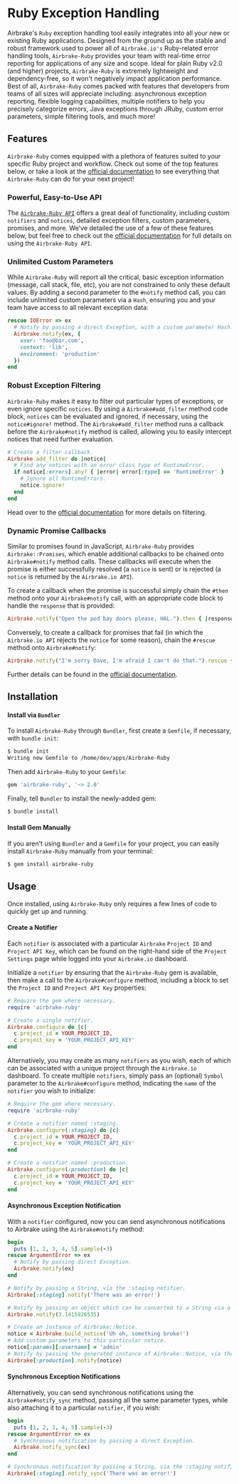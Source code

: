 # Ruby Exception Handling

Airbrake's `Ruby` exception handling tool easily integrates into all your new or existing Ruby applications.  Designed from the ground up as the stable and robust framework used to power all of `Airbrake.io's` Ruby-related error handling tools, `Airbrake-Ruby` provides your team with real-time error reporting for applications of any size and scope.  Ideal for plain Ruby v2.0 (and higher) projects, `Airbrake-Ruby` is extremely lightweight and dependency-free, so it won't negatively impact application performance.  Best of all, `Airbrake-Ruby` comes packed with features that developers from teams of all sizes will appreciate including: asynchronous exception reporting, flexible logging capabilities, multiple notifiers to help you precisely categorize errors, Java exceptions through JRuby, custom error parameters, simple filtering tools, and much more!

## Features

`Airbrake-Ruby` comes equipped with a plethora of features suited to your specific Ruby project and workflow.  Check out some of the top features below, or take a look at the [official documentation](https://github.com/airbrake/airbrake-ruby) to see everything that `Airbrake-Ruby` can do for your next project!

### Powerful, Easy-to-Use API

The [`Airbrake-Ruby API`](https://github.com/airbrake/airbrake-ruby#api) offers a great deal of functionality, including custom `notifiers` and `notices`, detailed exception filters, custom parameters, promises, and more.  We've detailed the use of a few of these features below, but feel free to check out the [official documentation](https://github.com/airbrake/airbrake-ruby#api) for full details on using the `Airbrake-Ruby API`.

### Unlimited Custom Parameters

While `Airbrake-Ruby` will report all the critical, basic exception information (message, call stack, file, etc), you are not constrained to only these default values.  By adding a second parameter to the `#notify` method call, you can include unlimited custom parameters via a `Hash`, ensuring you and your team have access to all relevant exception data:

```ruby
rescue IOError => ex
  # Notify by passing a direct Exception, with a custom parameter Hash.
  Airbrake.notify(ex, {
    user: 'foo@bar.com',
    context: 'lib',
    environment: 'production'
  })
end
```

### Robust Exception Filtering

`Airbrake-Ruby` makes it easy to filter out particular types of exceptions, or even ignore specific `notices`.  By using a `Airbrake#add_filter` method code block, `notices` can be evaluated and ignored, if necessary, using the `notice#ignore!` method.  The `Airbrake#add_filter` method runs a callback before the `Airbrake#notify` method is called, allowing you to easily intercept notices that need further evaluation.

```ruby
# Create a filter callback.
Airbrake.add_filter do |notice|
  # Find any notices with an error class type of RuntimeError.
  if notice[:errors].any? { |error| error[:type] == 'RuntimeError' }
    # Ignore all RuntimeErrors.
    notice.ignore!
  end
end
```

Head over to the [official documentation](https://github.com/airbrake/airbrake-ruby#airbrakeadd_filter) for more details on filtering.

### Dynamic Promise Callbacks

Similar to promises found in JavaScript, `Airbrake-Ruby` provides `Airbrake::Promises`, which enable additional callbacks to be chained onto `Airbrake#notify` method calls.  These callbacks will execute when the promise is either successfully resolved (a `notice` is sent) or is rejected (a `notice` is returned by the `Airbrake.io API`).

To create a callback when the promise is successful simply chain the `#then` method onto your `Airbrake#notify` call, with an appropriate code block to handle the `response` that is provided:

```ruby
Airbrake.notify("Open the pod bay doors please, HAL.").then { |response| puts response }
```

Conversely, to create a callback for promises that fail (in which the `Airbrake.io API` rejects the `notice` for some reason), chain the `#rescue` method onto `Airbrake#notify`:

```ruby
Airbrake.notify("I'm sorry Dave, I'm afraid I can't do that.").rescue { |error| puts error }
```

Further details can be found in the [official documentation](https://github.com/airbrake/airbrake-ruby#promise).

## Installation

#### Install via `Bundler`

To install `Airbrake-Ruby` through `Bundler`, first create a `Gemfile`, if necessary, with `bundle init`:

```bash
$ bundle init
Writing new Gemfile to /home/dev/apps/Airbrake-Ruby
```

Then add `Airbrake-Ruby` to your `Gemfile`:

```ruby
gem 'airbrake-ruby', '~> 2.0'
```

Finally, tell `Bundler` to install the newly-added gem:

```bash
$ bundle install
```

#### Install Gem Manually

If you aren't using `Bundler` and a `Gemfile` for your project, you can easily install `Airbrake-Ruby` manually from your terminal:

```bash
$ gem install airbrake-ruby
```

## Usage

Once installed, using `Airbrake-Ruby` only requires a few lines of code to quickly get up and running.

#### Create a Notifier

Each `notifier` is associated with a particular `Airbrake` `Project ID` and `Project API Key`, which can be found on the right-hand side of the `Project Settings` page while logged into your `Airbrake.io` dashboard.

Initialize a `notifier` by ensuring that the `Airbrake-Ruby` gem is available, then make a call to the `Airbrake#configure` method, including a block to set the `Project ID` and `Project API Key` properties:

```ruby
# Require the gem where necessary.
require 'airbrake-ruby'

# Create a single notifier.
Airbrake.configure do |c|
  c.project_id = YOUR_PROJECT_ID,
  c.project_key = 'YOUR_PROJECT_API_KEY'
end
```

Alternatively, you may create as many `notifiers` as you wish, each of which can be associated with a unique project through the `Airbrake.io` dashboard.  To create multiple `notifiers`, simply pass an (optional) `Symbol` parameter to the `Airbrake#configure` method, indicating the `name` of the `notifier` you wish to initialize:

```ruby
# Require the gem where necessary.
require 'airbrake-ruby'

# Create a notifier named :staging.
Airbrake.configure(:staging) do |c|
  c.project_id = YOUR_PROJECT_ID,
  c.project_key = 'YOUR_PROJECT_API_KEY'
end

# Create a notifier named :production.
Airbrake.configure(:production) do |c|
  c.project_id = YOUR_PROJECT_ID,
  c.project_key = 'YOUR_PROJECT_API_KEY'
end
```

#### Asynchronous Exception Notification

With a `notifier` configured, now you can send asynchronous notifications to Airbrake using the `Airbrake#notify` method:

```ruby
begin
  puts [1, 2, 3, 4, 5].sample(-3)
rescue ArgumentError => ex
  # Notify by passing direct Exception.
  Airbrake.notify(ex)
end

# Notify by passing a String, via the :staging notifier.
Airbrake[:staging].notify('There was an error!')

# Notify by passing an object which can be converted to a String via a #to_s method call.
Airbrake.notify(3.1415926535)

# Create an instance of Airbrake::Notice.
notice = Airbrake.build_notice('Uh oh, something broke!')
# Add custom parameters to this particular notice.
notice[:params][:username] = 'admin'
# Notify by passing the generated instance of Airbrake::Notice, via the :production notifier.
Airbrake[:production].notify(notice)
```

#### Synchronous Exception Notifications

Alternatively, you can send synchronous notifications using the `Airbrake#notify_sync` method, passing all the same parameter types, while also attaching it to a particular `notifier`, if you wish:

```ruby
begin
  puts [1, 2, 3, 4, 5].sample(-3)
rescue ArgumentError => ex
  # Synchronous notification by passing a direct Exception.
  Airbrake.notify_sync(ex)
end

# Synchronous notification by passing a String, via the :staging notifier.
Airbrake[:staging].notify_sync('There was an error!')
```